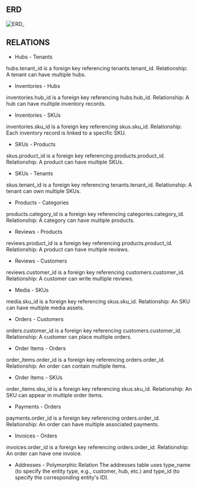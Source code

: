 ## ERD
![ERD_](https://github.com/user-attachments/assets/d1a024d4-1953-4e78-bf42-3dac0d4df61d)


## RELATIONS
- Hubs - Tenants

hubs.tenant_id is a foreign key referencing tenants.tenant_id.
Relationship: A tenant can have multiple hubs.

- Inventories - Hubs

inventories.hub_id is a foreign key referencing hubs.hub_id.
Relationship: A hub can have multiple inventory records.

- Inventories - SKUs

inventories.sku_id is a foreign key referencing skus.sku_id.
Relationship: Each inventory record is linked to a specific SKU.

- SKUs - Products

skus.product_id is a foreign key referencing products.product_id.
Relationship: A product can have multiple SKUs.

- SKUs - Tenants

skus.tenant_id is a foreign key referencing tenants.tenant_id.
Relationship: A tenant can own multiple SKUs.

- Products - Categories

products.category_id is a foreign key referencing categories.category_id.
Relationship: A category can have multiple products.

- Reviews - Products

reviews.product_id is a foreign key referencing products.product_id.
Relationship: A product can have multiple reviews.

- Reviews - Customers

reviews.customer_id is a foreign key referencing customers.customer_id.
Relationship: A customer can write multiple reviews.

- Media - SKUs

media.sku_id is a foreign key referencing skus.sku_id.
Relationship: An SKU can have multiple media assets.

- Orders - Customers

orders.customer_id is a foreign key referencing customers.customer_id.
Relationship: A customer can place multiple orders.

- Order Items - Orders

order_items.order_id is a foreign key referencing orders.order_id.
Relationship: An order can contain multiple items.

- Order Items - SKUs

order_items.sku_id is a foreign key referencing skus.sku_id.
Relationship: An SKU can appear in multiple order items.

- Payments - Orders

payments.order_id is a foreign key referencing orders.order_id.
Relationship: An order can have multiple associated payments.

- Invoices - Orders

invoices.order_id is a foreign key referencing orders.order_id.
Relationship: An order can have one invoice.

- Addresses - Polymorphic Relation
The addresses table uses type_name (to specify the entity type, e.g., customer, hub, etc.) and type_id (to specify the corresponding entity's ID).
